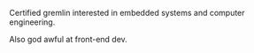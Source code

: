 Certified gremlin interested in embedded systems and computer engineering.

Also god awful at front-end dev.
